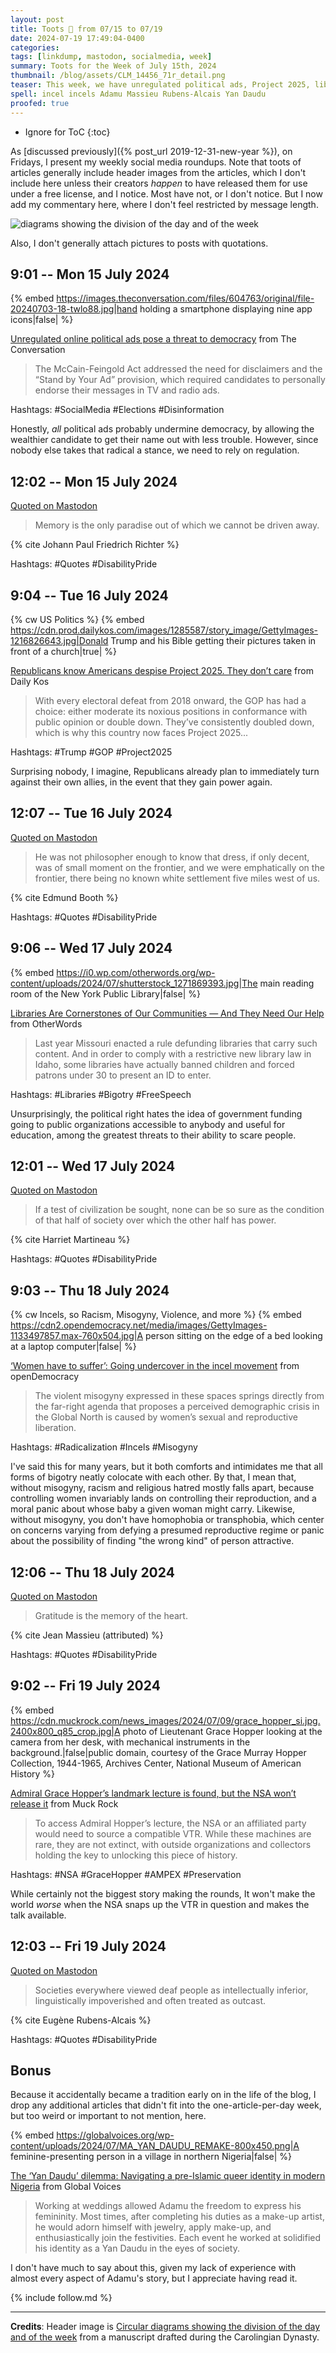 ```yaml
---
layout: post
title: Toots 🦣 from 07/15 to 07/19
date: 2024-07-19 17:49:04-0400
categories:
tags: [linkdump, mastodon, socialmedia, week]
summary: Toots for the Week of July 15th, 2024
thumbnail: /blog/assets/CLM_14456_71r_detail.png
teaser: This week, we have unregulated political ads, Project 2025, libraries, incels, lost media at the NSA, Nigerian queer identity, and disability pride.
spell: incel incels Adamu Massieu Rubens-Alcais Yan Daudu
proofed: true
---
```


* Ignore for ToC
{:toc}

As [discussed previously]({% post_url 2019-12-31-new-year %}), on Fridays, I present my weekly social media roundups.  Note that toots of articles generally include header images from the articles, which I don't include here unless their creators *happen* to have released them for use under a free license, and I notice.  Most have not, or I don't notice.  But I now add my commentary here, where I don't feel restricted by message length.

![diagrams showing the division of the day and of the week](/blog/assets/CLM_14456_71r_detail.png "I don't know, it seems to have turned into all cowlicks.")

Also, I don't generally attach pictures to posts with quotations.

## 9:01 -- Mon 15 July 2024

{% embed https://images.theconversation.com/files/604763/original/file-20240703-18-twlo88.jpg|hand holding a smartphone displaying nine app icons|false| %}

[<i class="fab fa-mastodon"></i>](https://mastodon.social/@jcolag/112790632928790742) [Unregulated online political ads pose a threat to democracy](https://theconversation.com/unregulated-online-political-ads-pose-a-threat-to-democracy-231268) from The Conversation

 > The McCain-Feingold Act addressed the need for disclaimers and the “Stand by Your Ad” provision, which required candidates to personally endorse their messages in TV and radio ads.

Hashtags:  #SocialMedia #Elections #Disinformation

Honestly, *all* political ads probably undermine democracy, by allowing the wealthier candidate to get their name out with less trouble.  However, since nobody else takes that radical a stance, we need to rely on regulation.

## 12:02 -- Mon 15 July 2024

[<i class="fab fa-mastodon"></i> Quoted on Mastodon](https://mastodon.social/@jcolag/112791345390656884)

 > Memory is the only paradise out of which we cannot be driven away.

{% cite Johann Paul Friedrich Richter %}

Hashtags:  #Quotes #DisabilityPride

## 9:04 -- Tue 16 July 2024

{% cw US Politics %}
{% embed https://cdn.prod.dailykos.com/images/1285587/story_image/GettyImages-1216826643.jpg|Donald Trump and his Bible getting their pictures taken in front of a church|true| %}

[<i class="fab fa-mastodon"></i>](https://mastodon.social/@jcolag/112796306118647800) [Republicans know Americans despise Project 2025. They don’t care](https://www.dailykos.com/story/2024/7/10/2252394/-Republicans-know-Americans-despise-Project-2025-They-don-t-care) from Daily Kos

 > With every electoral defeat from 2018 onward, the GOP has had a choice: either moderate its noxious positions in conformance with public opinion or double down. They’ve consistently doubled down, which is why this country now faces Project 2025...

Hashtags:  #Trump #GOP #Project2025

Surprising nobody, I imagine, Republicans already plan to immediately turn against their own allies, in the event that they gain power again.

## 12:07 -- Tue 16 July 2024

[<i class="fab fa-mastodon"></i> Quoted on Mastodon](https://mastodon.social/@jcolag/112797026167889258)

 > He was not philosopher enough to know that dress, if only decent, was of small moment on the frontier, and we were emphatically on the frontier, there being no known white settlement five miles west of us.

{% cite Edmund Booth %}

Hashtags:  #Quotes #DisabilityPride

## 9:06 -- Wed 17 July 2024

{% embed https://i0.wp.com/otherwords.org/wp-content/uploads/2024/07/shutterstock_1271869393.jpg|The main reading room of the New York Public Library|false| %}

[<i class="fab fa-mastodon"></i>](https://mastodon.social/@jcolag/112801976248988965) [Libraries Are Cornerstones of Our Communities — And They Need Our Help](https://otherwords.org/libraries-are-cornerstones-of-our-communities-and-they-need-our-help/) from OtherWords

 > Last year Missouri enacted a rule defunding libraries that carry such content. And in order to comply with a restrictive new library law in Idaho, some libraries have actually banned children and forced patrons under 30 to present an ID to enter.

Hashtags:  #Libraries #Bigotry #FreeSpeech

Unsurprisingly, the political right hates the idea of government funding going to public organizations accessible to anybody and useful for education, among the greatest threats to their ability to scare people.

## 12:01 -- Wed 17 July 2024

[<i class="fab fa-mastodon"></i> Quoted on Mastodon](https://mastodon.social/@jcolag/112802666397950525)

 > If a test of civilization be sought, none can be so sure as the condition of that half of society over which the other half has power.

{% cite Harriet Martineau %}

Hashtags:  #Quotes #DisabilityPride

## 9:03 -- Thu 18 July 2024

{% cw Incels, so Racism, Misogyny, Violence, and more %}
{% embed https://cdn2.opendemocracy.net/media/images/GettyImages-1133497857.max-760x504.jpg|A person sitting on the edge of a bed looking at a laptop computer|false| %}

[<i class="fab fa-mastodon"></i>](https://mastodon.social/@jcolag/112807627594209970) [‘Women have to suffer’: Going undercover in the incel movement](https://www.opendemocracy.net/en/incels-abortion-rights-bodies-under-siege-sian-norris/) from openDemocracy

 > The violent misogyny expressed in these spaces springs directly from the far-right agenda that proposes a perceived demographic crisis in the Global North is caused by women’s sexual and reproductive liberation.

Hashtags:  #Radicalization #Incels #Misogyny

I've said this for many years, but it both comforts and intimidates me that all forms of bigotry neatly colocate with each other.  By that, I mean that, without misogyny, racism and religious hatred mostly falls apart, because controlling women invariably lands on controlling their reproduction, and a moral panic about whose baby a given woman might carry.  Likewise, without misogyny, you don't have homophobia or transphobia, which center on concerns varying from defying a presumed reproductive regime or panic about the possibility of finding "the wrong kind" of person attractive.

## 12:06 -- Thu 18 July 2024

[<i class="fab fa-mastodon"></i> Quoted on Mastodon](https://mastodon.social/@jcolag/112808346485243887)

 > Gratitude is the memory of the heart.

{% cite Jean Massieu (attributed) %}

Hashtags:  #Quotes #DisabilityPride

## 9:02 -- Fri 19 July 2024

{% embed https://cdn.muckrock.com/news_images/2024/07/09/grace_hopper_si.jpg.2400x800_q85_crop.jpg|A photo of Lieutenant Grace Hopper looking at the camera from her desk, with mechanical instruments in the background.|false|public domain, courtesy of the Grace Murray Hopper Collection, 1944-1965, Archives Center, National Museum of American History %}

[<i class="fab fa-mastodon"></i>](https://mastodon.social/@jcolag/112813285621885083) [Admiral Grace Hopper’s landmark lecture is found, but the NSA won’t release it](https://www.muckrock.com/news/archives/2024/jul/10/grace-hopper-lost-lecture-found-nsa/) from Muck Rock

 > To access Admiral Hopper’s lecture, the NSA or an affiliated party would need to source a compatible VTR. While these machines are rare, they are not extinct, with outside organizations and collectors holding the key to unlocking this piece of history.

Hashtags:  #NSA #GraceHopper #AMPEX #Preservation

While certainly not the biggest story making the rounds, It won't make the world *worse* when the NSA snaps up the VTR in question and makes the talk available.

## 12:03 -- Fri 19 July 2024

[<i class="fab fa-mastodon"></i> Quoted on Mastodon](https://mastodon.social/@jcolag/112813998728673254)

 > Societies everywhere viewed deaf people as intellectually inferior, linguistically impoverished and often treated as outcast.

{% cite Eugène Rubens-Alcais %}

Hashtags:  #Quotes #DisabilityPride

## Bonus

Because it accidentally became a tradition early on in the life of the blog, I drop any additional articles that didn't fit into the one-article-per-day week, but too weird or important to not mention, here.

{% embed https://globalvoices.org/wp-content/uploads/2024/07/MA_YAN_DAUDU_REMAKE-800x450.png|A feminine-presenting person in a village in northern Nigeria|false| %}

<i class="fas fa-square"></i> [The ‘Yan Daudu’ dilemma: Navigating a pre-Islamic queer identity in modern Nigeria](https://globalvoices.org/2024/07/10/the-yan-daudu-dilemma-navigating-a-pre-islamic-queer-identity-in-modern-nigeria/) from Global Voices

 > Working at weddings allowed Adamu the freedom to express his femininity. Most times, after completing his duties as a make-up artist, he would adorn himself with jewelry, apply make-up, and enthusiastically join the festivities. Each event he worked at solidified his identity as a Yan Daudu in the eyes of society.

I don't have much to say about this, given my lack of experience with almost every aspect of Adamu's story, but I appreciate having read it.

{% include follow.md %}

* * *

**Credits**:  Header image is [Circular diagrams showing the division of the day and of the week](https://commons.wikimedia.org/wiki/File:CLM_14456_71r_detail.jpg) from a manuscript drafted during the Carolingian Dynasty.
